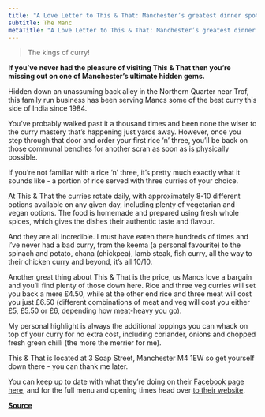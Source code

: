 ```yaml
---
title: "A Love Letter to This & That: Manchester’s greatest dinner spot"
subtitle: The Manc
metaTitle: "A Love Letter to This & That: Manchester’s greatest dinner spot"
---
```


> The kings of curry!

**If you’ve never had the pleasure of visiting This & That then you’re missing out on one of Manchester’s ultimate hidden gems.**

Hidden down an unassuming back alley in the Northern Quarter near Trof, this family run business has been serving Mancs some of the best curry this side of India since 1984.

You’ve probably walked past it a thousand times and been none the wiser to the curry mastery that’s happening just yards away. However, once you step through that door and order your first rice ‘n’ three, you’ll be back on those communal benches for another scran as soon as is physically possible.

If you’re not familiar with a rice ‘n’ three, it’s pretty much exactly what it sounds like - a portion of rice served with three curries of your choice.

At This & That the curries rotate daily, with approximately 8-10 different options available on any given day, including plenty of vegetarian and vegan options. The food is homemade and prepared using fresh whole spices, which gives the dishes their authentic taste and flavour.

And they are all incredible. I must have eaten there hundreds of times and I’ve never had a bad curry, from the keema (a personal favourite) to the spinach and potato, chana (chickpea), lamb steak, fish curry, all the way to their chicken curry and beyond, it’s all 10/10.

Another great thing about This & That is the price, us Mancs love a bargain and you’ll find plenty of those down here. Rice and three veg curries will set you back a mere £4.50, while at the other end rice and three meat will cost you just £6.50 (different combinations of meat and veg will cost you either £5, £5.50 or £6, depending how meat-heavy you go).

My personal highlight is always the additional toppings you can whack on top of your curry for no extra cost, including coriander, onions and chopped fresh green chilli (the more the merrier for me).

This & That is located at 3 Soap Street, Manchester M4 1EW so get yourself down there - you can thank me later.

You can keep up to date with what they’re doing on their [Facebook page here](https://www.facebook.com/ThisAndThatManchester/), and for the full menu and opening times head over [to their website](https://thisandthatcafe.co.uk/menu/).

**[Source](https://web.archive.org/web/*/https://themanc.com/news/a-love-letter-to-this-that-manchesters-greatest-dinner-spot/)**
